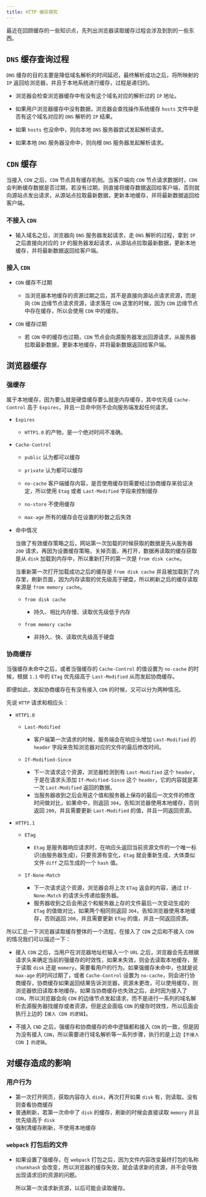 ```yaml
---
title: HTTP 缓存探究
---
```

最近在回顾缓存的一些知识点，先列出浏览器读取缓存过程会涉及到到的一些东西。

## `DNS` 缓存查询过程

`DNS` 缓存的目的主要是降低域名解析的时间延迟，最终解析成功之后，将所映射的 `IP` 返回给浏览器，并且于本地系统进行缓存，过程是递归的。

- 浏览器会检查浏览器缓存中有没有这个域名对应的解析过的 `IP` 地址。

- 如果用户浏览器缓存中没有数据，浏览器会查找操作系统缓存 `hosts` 文件中是否有这个域名对应的 `DNS` 解析的 `IP` 结果。

- 如果 `hosts` 也没命中，则向本地 `DNS` 服务器尝试发起解析请求。

- 如果本地 `DNS` 服务器没命中，则向根 `DNS` 服务器发起解析请求。

## `CDN` 缓存

当接入 `CDN` 之后，`CDN` 节点具有缓存机制。当客户端向 `CDN` 节点请求数据时，`CDN` 会判断缓存数据是否过期，若没有过期，则直接将缓存数据返回给客户端，否则就向源站点发出请求，从源站点拉取最新数据，更新本地缓存，并将最新数据返回给客户端。

### 不接入 `CDN`

- 输入域名之后，浏览器向 `DNS` 服务器发起请求，走 `DNS` 解析的过程，拿到 `IP` 之后直接向对应的 `IP` 的服务器发起请求，从源站点拉取最新数据，更新本地缓存，并将最新数据返回给客户端。

### 接入 `CDN`

- `CDN` 缓存不过期

  - 当浏览器本地缓存的资源过期之后，其不是直接向源站点请求资源，而是向 `CDN` 边缘节点请求资源，请求落在 `CDN` 这里的时候，因为 `CDN` 边缘节点中存在缓存，所以会使用 `CDN` 中的缓存。

- `CDN` 缓存过期

  - 若 `CDN` 中的缓存也过期，`CDN` 节点会向源服务器发出回源请求，从服务器拉取最新数据，更新本地缓存，并将最新数据返回给客户端。

## 浏览器缓存

### 强缓存

属于本地缓存，因为要么就是硬盘缓存要么就是内存缓存，其中优先级 `Cache-Control` 高于 `Expires`，并且一旦命中则不会向服务端发起任何请求。

- `Expires`

  - `HTTP1.0` 的产物，是一个绝对时间不准确。

- `Cache-Control`

  - `public` 认为都可以缓存
  - `private` 认为都可以缓存
  - `no-cache` 客户端缓存内容，是否使用缓存则需要经过协商缓存来验证决定，所以使用 `Etag` 或者 `Last-Modified` 字段来控制缓存

  - `no-store` 不使用缓存

  - `max-age` 所有的缓存会在设置的秒数之后失效

- 命中情况

  当做了有效缓存策略之后，网站第一次加载的时候获取的数据是先从服务器 `200` 请求，再因为设置缓存策略，关掉页面，再打开，数据再读取的缓存获取是从 `disk` 加载到内存中，所以重新打开的第一次是 `from disk cache`。

  当重新第一次打开加载成功之后的缓存是 `from disk cache` 并且被加载到了内存里，刷新页面，因为内存读取的优先级高于硬盘，所以刷新之后的缓存读取来源是 `from memory cache`。

  - `from disk cache`

    - 持久、相比内存慢、读取优先级低于内存

  - `from memory cache`

    - 非持久、快、读取优先级高于硬盘

### 协商缓存

当强缓存未命中之后，或者当强缓存的 `Cache-Control` 的值设置为 `no-cache` 的时候，根据 `1.1` 中的 `ETag` 优先级高于 `Last-Modified` 从而发起协商缓存。

即便如此，发起协商缓存在有没有接入 `CDN` 的时候，又可以分为两种情况。

先说 `HTTP` 请求和相应头：

- `HTTP1.0`

  - `Last-Modified`

    - 客户端第一次请求的时候，服务端会在响应头增加 `Last-Modified` 的 `header` 字段来告知浏览器对应的文件的最后修改时间。

  - `If-Modified-Since`

    - 下一次请求这个资源，浏览器检测到有 `Last-Modified` 这个 `header`，于是在请求头添加 `If-Modified-Since` 这个 `header`，它的内容就是第一次 `Last-Modified` 返回的数据。
    - 当服务器收到之后会用这个值和服务器上保存的最后一次文件的修改时间做对比，如果命中，则返回 `304`，告知浏览器使用本地缓存，否则返回 `200`，并且需要更新 `Last-Modified` 的值，并且一同返回资源。

- `HTTP1.1`

  - `ETag`

    - `Etag` 是服务器响应请求时，在响应头返回当前资源文件的一个唯一标识(由服务器生成)，只要资源有变化，`Etag` 就会重新生成，大体类似文件 `diff` 之后生成的一个 `hash` 值。

  - `If-None-Match`

    - 下一次请求这个资源，浏览器会将上次 `ETag` 返会的内容，通过 `If-None-Match` 的请求头传递给服务器。
    - 服务器收到之后会用这个和服务器上存的文件最后一次变动生成的 `ETag` 的值做对比，如果两个相同则返回 `304`，告知浏览器使用本地缓存，否则返回 `200`，并且需要更新 `ETag` 的值，并且一同返回资源。

所以汇总一下浏览器读取缓存整体的一个流程，在接入了 `CDN` 之后和不接入 `CDN` 的情况我们可以描述一下：

- 接入 `CDN` 之后，当用户在浏览器地址栏输入一个 `URL` 之后，浏览器会先去根据请求头来确定当前的强缓存的时效性，如果未失效，则会去读取本地缓存，至于读取 `disk` 还是 `momery`，需要看用户的行为。如果强缓存未命中，也就是说 `max-age` 的时间过期了，或者 `Cache-Control` 设置为 `no-cache`，则会进行协商缓存，协商缓存如果返回结果告诉浏览器，资源未更改，可以使用缓存，则浏览器依旧读取本地缓存。如果当协商缓存也失效之后，此时因为接入了 `CDN`，所以浏览器会向 `CDN` 的边缘节点发起请求，而不是进行一系列的域名解析去源服务器找缓存或者资源，但是这会面临 `CDN` 的缓存时效性，所以后面会执行上边的`【接入 CDN 的逻辑】`。

- 不接入 `CND` 之后，强缓存和协商缓存的命中逻辑都和接入 `CDN` 的一致，但是因为没有接入 `CDN`，所以需要进行域名解析等一系列步骤，执行的是上边`【不接入 CDN 】的逻辑`。

## 对缓存造成的影响

### 用户行为

- 第一次打开网页，获取内容存入 `disk`，再次打开如果 `disk` 有，则读取。没有则查看协商缓存
- 普通刷新，若第一次命中了 `disk` 的缓存，刷新的时候会直接读取 `memory` 并且优先级高于 `disk`
- 强制清缓存刷新，不使用本地缓存

### `webpack` 打包后的文件

- 如果设置了强缓存，在 `webpack` 打包之后，因为文件内容改变最终打包的名称 `chunkhash` 会改变，所以浏览器的缓存失效，就会请求新的资源，并不会导致出现请求旧的资源的问题。
  
  所以第一次请求新资源，以后可能会读取缓存。
